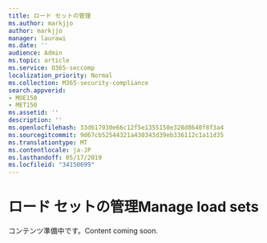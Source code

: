 ```yaml
---
title: ロード セットの管理
ms.author: markjjo
author: markjjo
manager: laurawi
ms.date: ''
audience: Admin
ms.topic: article
ms.service: O365-seccomp
localization_priority: Normal
ms.collection: M365-security-compliance
search.appverid:
- MOE150
- MET150
ms.assetid: ''
description: ''
ms.openlocfilehash: 33d617930e66c12f5e1355150e328d8640f8f3a4
ms.sourcegitcommit: 9d67cb52544321a430343d39eb336112c1a11d35
ms.translationtype: MT
ms.contentlocale: ja-JP
ms.lasthandoff: 05/17/2019
ms.locfileid: "34150699"
---
```

# <a name="manage-load-sets"></a><span data-ttu-id="e26b1-102">ロード セットの管理</span><span class="sxs-lookup"><span data-stu-id="e26b1-102">Manage load sets</span></span>

<span data-ttu-id="e26b1-103">コンテンツ準備中です。</span><span class="sxs-lookup"><span data-stu-id="e26b1-103">Content coming soon.</span></span>
